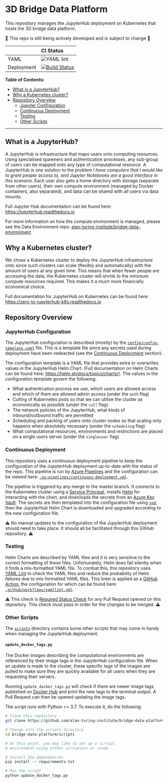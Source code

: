 # 3D Bridge Data Platform

This repository manages the JupyterHub deployment on Kubernetes that hosts the 3D bridge data platform.

:construction: This repo is still being actively developed and is subject to change :construction:

| | CI Status |
| :--- | :--- |
| YAML | ![YAML lint](https://github.com/alan-turing-institute/bridge-data-platform/workflows/YAML%20lint/badge.svg?branch=master) |
| Deployment | [![Build Status](https://dev.azure.com/bridge-data-platform/bridge-data-platform/_apis/build/status/Continuous%20Deployment%20Helm%20Upgrade?branchName=master)](https://dev.azure.com/bridge-data-platform/bridge-data-platform/_build/latest?definitionId=2&branchName=master) |

**Table of Contents:**

- [What is a JupyterHub?](#what-is-a-jupyterhub)
- [Why a Kubernetes cluster?](#why-a-kubernetes-cluster)
- [Repository Overview](#repository-overview)
  - [Jupyter Configuration](#jupyterhub-configuration)
  - [Continuous Deployment](#continuous-deployment)
  - [Testing](#testing)
  - [Other Scripts](#other-scripts)

---

## What is a JupyterHub?

A JupyterHub is infrastructure that maps users onto computing resources.
Using specialised spawners and authentication processes, any sub-group of users can be mapped onto any type of computational resource.
A JupyterHub is one solution to the problem _I have computers that I would like to grant people access to, and Jupyter Notebooks are a good interface in this scenario_. Each user also gets a home directory with storage (separate from other users), their own compute environment (managed by Docker containers, also separated), and data can be shared with all users via data mounts.

Full Jupyter Hub documentation can be found here: <https://jupyterhub.readthedocs.io>

For more information on how the compute environment is managed, please see the Data Environment repo: [alan-turing-institute/bridge-data-environment](https://github.com/alan-turing-institute/bridge-data-environment)

## Why a Kubernetes cluster?

We chose a Kubernetes cluster to deploy the JupyterHub infrastructure onto since such clusters can scale (flexibly and automatically) with the amount of users at any given time.
This means that when fewer people are accessing the data, the Kubernetes cluster will shrink to the minimum compute resources required.
This makes it a much more financially economical choice.

Full documentation for JupyterHub on Kubernetes can be found here: <https://zero-to-jupyterhub-k8s.readthedocs.io>

## Repository Overview

### JupyterHub Configuration

The JupyterHub configuration is described (mostly) by the [`config/config-template.yaml`](config/config-template.yaml) file.
This is a template file since any secrets used during deployment have been redeacted (see the [Continuous Deployment](#continuous-deployment) section).

The configuration template is a YAML file that provides extra or overwrites values in the JupyterHub Helm Chart.
(Full documentation on Helm Charts can be found here: <https://helm.sh/docs/topics/charts/>).
The values in the configuration template govern the following:

- What authentication process we use, which users are allowed access and which of them are allowed admin access (under the `auth` flag)
- Culling of Kubernetes pods so that we can utilise the cluster as economically as possible (under the `cull` flag)
- The network policies of the JupyterHub, what kinds of inbound/outbound traffic are permitted
- Scheduling and packing of users onto cluster nodes so that scaling only happens when absolutely necessary (under the `scheduling` flag)
- What computational resources, environments and restrictions are placed on a single users server (under the `singleuser` flag)

### Continuous Deployment

This repository uses a continuous deployment pipeline to keep the configuration of the JupyterHub deployment up-to-date with the status of the repo.
This pipeline is run by [Azure Pipelines](https://docs.microsoft.com/en-gb/azure/devops/pipelines/?view=azure-devops) and the configuration can be viewed here: [`.az-pipelines/continuous-deployment.yml`](.az-pipelines/continuous-deployment.yml).

The pipeline is triggered by any merge to the master branch.
It connects to the Kubernetes cluster using a [Service Principal](https://docs.microsoft.com/en-gb/azure/active-directory/develop/app-objects-and-service-principals), installs [Helm](https://helm.sh) for interacting with the chart, and downloads the secrets from an [Azure Key Vault](https://docs.microsoft.com/en-gb/azure/key-vault/).
The secrets are then templated into the configuration file using [`sed`](https://www.gnu.org/software/sed/manual/sed.html), then the JupyterHub Helm Chart is downloaded and upgraded according to the new configuration file.

:warning: No manual updates to the configuration of the JupyterHub deployment should need to take place.
It should all be facilitated through this GitHub repository. :warning:

### Testing

Helm Charts are described by YAML files and it is very sensitive to the correct formatting of these files.
Unfortunately, Helm does fail silently when it finds a mis-formatted YAML file.
To combat this, this repository uses [YAML Lint](https://yamllint.readthedocs.io) to check the YAML files and reduce the probability of Helm failures due to mis-formatted YAML files.
This linter is applied as a [GitHub Action](https://help.github.com/en/actions), the configuration for which can be found here: [`.github/workflows/yamllint.yml`](.github/workflows/yamllint.yml).

:warning: This check is [Required Status Check](https://help.github.com/en/github/administering-a-repository/about-required-status-checks) for any Pull Request opened on this repository.
This check _must_ pass in order for the changes to be merged. :warning:

### Other Scripts

The [`scripts`](./scripts) directory contains some other scripts that may come in handy when managing the JupyterHub deployment.

#### `update_docker_tags.py`

The Docker images describing the computational environments are referenced by their image tags in the JupyterHub configuration file.
When an update is made to the cluster, these specific tags of the images are pulled to make sure they are quickly available for all users when they are requesting their servers.

Running `update_docker_tags.py` will check if there are newer image tags published on [Docker Hub](https://hub.docker.com/) and print the new tags to the terminal output.
A Pull Request can then be opened updating the image tags.

The script runs with Python >= 3.7.
To execute it, do the following:

```bash
# Clone this repository
git clone https://github.com/alan-turing-institute/bridge-data-platform.git

# Change into the scripts directory
cd bridge-data-platform/scripts

# At this point, you may like to set up a virtual
# environment using either virtualenv or conda

# Install the dependencies
pip install -r requirements.txt

# Run the script
python update_docker_tags.py
```
